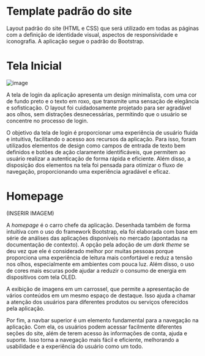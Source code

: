 # Template padrão do site



Layout padrão do site (HTML e CSS) que será utilizado em todas as páginas com a definição de identidade visual, aspectos de responsividade e iconografia. A aplicação segue o padrão do Bootstrap.

# Tela Inicial

![image](https://github.com/ICEI-PUC-Minas-PMV-ADS/pmv-ads-2023-1-e1-proj-web-t12-movie-manager/assets/100796561/931e91a3-620f-4a5a-8700-d620cc6e9fc5)


A tela de login da aplicação apresenta um design minimalista, com uma cor de fundo preto e o texto em roxo, que transmite uma sensação de elegância e sofisticação. O layout foi cuidadosamente projetado para ser agradável aos olhos, sem distrações desnecessárias, permitindo que o usuário se concentre no processo de login.

O objetivo da tela de login é proporcionar uma experiência de usuário fluida e intuitiva, facilitando o acesso aos recursos da aplicação. Para isso, foram utilizados elementos de design como campos de entrada de texto bem definidos e botões de ação claramente identificáveis, que permitem ao usuário realizar a autenticação de forma rápida e eficiente. Além disso, a disposição dos elementos na tela foi pensada para otimizar o fluxo de navegação, proporcionando uma experiência agradável e eficaz.

# Homepage

(INSERIR IMAGEM)

A _homepage_ é o carro chefe da aplicação. Desenhada também de forma intuitiva com o uso do framework Bootstrap, ela foi elaborada com base em série de análises das aplicações disponíveis no mercado (apontadas na documentação de contexto). A opção pela adoção de um _dark theme_ se deu vez que ele é considerado melhor por muitas pessoas porque proporciona uma experiência de leitura mais confortável e reduz a tensão nos olhos, especialmente em ambientes com pouca luz. Além disso, o uso de cores mais escuras pode ajudar a reduzir o consumo de energia em dispositivos com tela OLED.

A exibição de imagens em um carrossel, que permite a apresentação de vários conteúdos em um mesmo espaço de destaque. Isso ajuda a chamar a atenção dos usuários para diferentes produtos ou serviços oferecidos pela aplicação.

Por fim, a navbar superior é um elemento fundamental para a navegação na aplicação. Com ela, os usuários podem acessar facilmente diferentes seções do site, além de terem acesso às informações de conta, ajuda e suporte. Isso torna a navegação mais fácil e eficiente, melhorando a usabilidade e a experiência do usuário como um todo.
